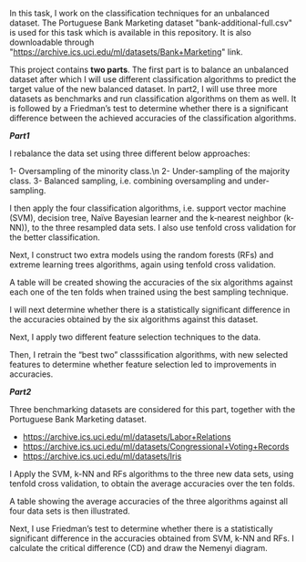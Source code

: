 In this task, I work on the classification techniques for an unbalanced dataset. The Portuguese Bank Marketing dataset "bank-additional-full.csv" is used for this task which is available in this repository. It is also downloadable through "https://archive.ics.uci.edu/ml/datasets/Bank+Marketing" link.

This project contains **two parts**. The first part is to balance an unbalanced dataset after which I will use different classification algorithms to predict the target value of the new balanced dataset. In part2, I will use three more datasets as benchmarks and run classification algorithms on them as well. It is followed by a Friedman’s test to determine whether there is a significant difference between the achieved accuracies of the classification algorithms.


***Part1***

I rebalance the data set using three different below approaches:

 1- Oversampling of the minority class.\n
 2- Under-sampling of the majority class.
 3- Balanced sampling, i.e. combining oversampling and under-sampling.
 
I then apply the four classification algorithms, i.e. support vector machine (SVM), decision tree, Naïve Bayesian learner and the k‐nearest neighbor (k-NN)), to the
three resampled data sets. I also use tenfold cross validation for the better classification.

Next, I construct two extra models using the random forests (RFs) and extreme learning trees algorithms, again using tenfold cross validation.

A table will be created showing the accuracies of the six algorithms against each one of the ten folds when trained using the best sampling technique.

I will next determine whether there is a statistically significant difference in the accuracies obtained by the six algorithms against this dataset.

Next, I apply two different feature selection techniques to the data.

Then, I retrain the “best two” classsification algorithms, with new selected features to determine whether feature selection led to improvements in accuracies. 



***Part2***

Three benchmarking datasets are considered for this part, together with the Portuguese Bank Marketing dataset.
- https://archive.ics.uci.edu/ml/datasets/Labor+Relations
- https://archive.ics.uci.edu/ml/datasets/Congressional+Voting+Records
- https://archive.ics.uci.edu/ml/datasets/Iris

I Apply the SVM, k-NN and RFs algorithms to the three new data sets, using tenfold cross validation, to obtain the average accuracies over the ten folds.

A table showing the average accuracies of the three algorithms against all four data sets is then illustrated.

Next, I use Friedman’s test to determine whether there is a statistically significant difference in the accuracies obtained from SVM, k-NN and RFs. I calculate the critical difference (CD) and draw the Nemenyi diagram.
